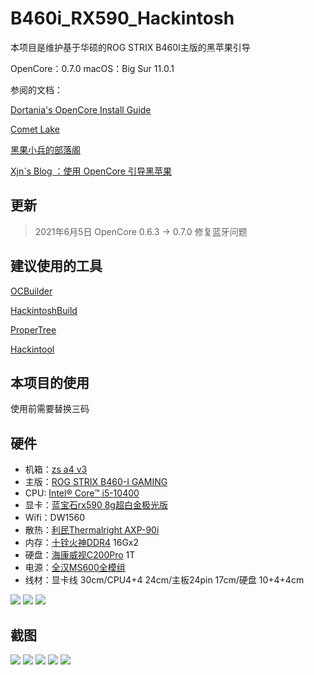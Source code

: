 # B460i_RX590_Hackintosh
 
本项目是维护基于华硕的ROG STRIX B460I主版的黑苹果引导

OpenCore：0.7.0
macOS：Big Sur 11.0.1

参阅的文档：

[Dortania's OpenCore Install Guide](https://dortania.github.io/OpenCore-Install-Guide/)

[Comet Lake](https://dortania.github.io/OpenCore-Install-Guide/config.plist/comet-lake.html#starting-point)

[黑果小兵的部落阁](https://blog.daliansky.net/)

[Xjn´s Blog ：使用 OpenCore 引导黑苹果](https://blog.xjn819.com/post/opencore-guide.html)

## 更新

> 2021年6月5日 OpenCore 0.6.3 -> 0.7.0 修复蓝牙问题

## 建议使用的工具

[OCBuilder](https://github.com/Pavo-IM/ocbuilder)

[HackintoshBuild](https://github.com/bugprogrammer/HackintoshBuild)

[ProperTree](https://github.com/corpnewt/ProperTree)

[Hackintool](https://github.com/headkaze/Hackintool)

## 本项目的使用
使用前需要替换三码

## 硬件
* 机箱：[zs a4 v3](https://item.taobao.com/item.htm?spm=a1z10.3-c.w4002-21950307975.49.207e63b8VuTBtH&id=626651889081)
* 主版：[ROG STRIX B460-I GAMING](https://www.asus.com.cn/Motherboards/ROG-STRIX-B460-I-GAMING/)
* CPU: [Intel® Core™ i5-10400](https://www.intel.com/content/www/us/en/products/processors/core/i5-processors/i5-10400.html)
* 显卡：[蓝宝石rx590 8g超白金极光版](https://www.sapphiretech.com.cn/zh-cn/consumer/nitro-rx-590-gme-8g-g5-se_c) 
* Wifi：DW1560 
* 散热：[利民Thermalright AXP-90i](http://www.thermalright.com/product/axp-90i-%e6%a0%87%e5%87%86%e7%89%88/)
* 内存：[十铨火神DDR4](https://www.teamgroupinc.com/cn/product/vulcan-z-ddr4) 16Gx2 
* 硬盘：[海康威视C200Pro](https://item.jd.com/40561723363.html) 1T
* 电源：[全汉MS600全模组](https://item.jd.com/7404000.html) 
* 线材：显卡线 30cm/CPU4+4 24cm/主板24pin 17cm/硬盘 10+4+4cm

![](https://github.com/zhangqinning/OC_10400_ASUS-rog-strix-b460i_RX590_Hackintosh/blob/main/assets/1E2BF41C9B289C72D78505938.jpg?raw=true)
![](https://github.com/zhangqinning/OC_10400_ASUS-rog-strix-b460i_RX590_Hackintosh/blob/main/assets/FCA06999E41E29EEC5AA767E7.jpg?raw=true)
![](https://github.com/zhangqinning/OC_10400_ASUS-rog-strix-b460i_RX590_Hackintosh/blob/main/assets/E326C5B891EDC487D973DFB6E.jpg?raw=true)

## 截图
![](https://github.com/zhangqinning/OC_10400_ASUS-rog-strix-b460i_RX590_Hackintosh/blob/main/assets/%E6%88%AA%E5%B1%8F2020-11-19%2013.04.32.png?raw=true)
![](https://github.com/zhangqinning/OC_10400_ASUS-rog-strix-b460i_RX590_Hackintosh/blob/main/assets/%E6%88%AA%E5%B1%8F2020-11-19%2013.20.34.png?raw=true)
![](https://github.com/zhangqinning/OC_10400_ASUS-rog-strix-b460i_RX590_Hackintosh/blob/main/assets/%E6%88%AA%E5%B1%8F2020-11-10%2013.59.24.png?raw=true)
![](https://github.com/zhangqinning/OC_10400_ASUS-rog-strix-b460i_RX590_Hackintosh/blob/main/assets/%E6%88%AA%E5%B1%8F2020-11-19%2013.12.24.png?raw=true)
![](https://github.com/zhangqinning/OC_10400_ASUS-rog-strix-b460i_RX590_Hackintosh/blob/main/assets/%E6%88%AA%E5%B1%8F2020-11-19%2013.19.08.png?raw=true)
